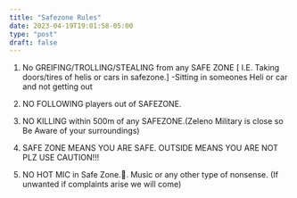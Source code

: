 ```yaml
---
title: "Safezone Rules"
date: 2023-04-19T19:01:58-05:00
type: "post"
draft: false
---
```


1.  No GREIFING/TROLLING/STEALING from any SAFE ZONE [ I.E. Taking doors/tires of helis or cars in safezone.]
   -Sitting in someones Heli or car and not getting out

2. NO FOLLOWING players out of SAFEZONE.

3. NO KILLING within 500m of any SAFEZONE.(Zeleno Military is close so Be Aware of your surroundings)

4. SAFE ZONE MEANS YOU ARE SAFE. OUTSIDE MEANS YOU ARE NOT PLZ USE CAUTION!!! 

5. NO HOT MIC  in Safe Zone.:mega:. Music or any other type of nonsense. (If unwanted if complaints arise we will come)
